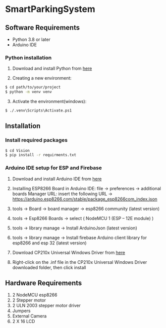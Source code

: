 # SmartParkingSystem
## Software Requirements
 - Python 3.8 or later
 - Arduino IDE

### Python installation
1) Download and install Python from [here](https://www.python.org/downloads/)

2) Creating a new environment:
```bash
$ cd path/to/your/project
$ python -m venv venv
```

3) Activate the environment(windows):
```bash
$ ./.venv\Scripts\Activate.ps1
```
## Installation

### Install required packages
```bash
$ cd Vision
$ pip install -r requirments.txt
```

### Arduino IDE setup for ESP and Firebase
1) Download and install Arduino IDE from [here](https://www.arduino.cc/en/software/)

2) Installing ESP8266 Board in Arduino IDE:
file -> preferences -> additional boards
Manager URL: insert the following URL -> https://arduino.esp8266.com/stable/package_esp8266com_index.json

3) tools -> Board -> board manager -> esp8266 community (latest version)

4) tools -> Esp8266 Boards -> select ( NodeMCU 1 (ESP – 12E module) )

5) tools -> library manage -> Install ArduinoJson (latest version)

6) tools -> library manage -> Install firebase Arduino client library for esp8266 and
esp 32 (latest version)

7) Download CP210x Universal Windows Driver from [here](https://www.silabs.com/developer-tools/usb-to-uart-bridge-vcp-drivers)

8) Right-click on the .inf file in the CP210x Universal Windows Driver downloaded folder, then click install

## Hardware Requirements
1) 2 NodeMCU esp8266
2) 2 Stepper motor
3) 2 ULN 2003 stepper motor driver
4) Jumpers
5) External Camera
6) 2 X 16 LCD
 
